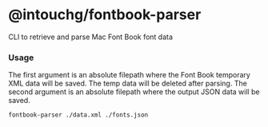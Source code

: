 # @intouchg/fontbook-parser

CLI to retrieve and parse Mac Font Book font data



### Usage

The first argument is an absolute filepath where the Font Book temporary XML data will be saved. The temp data will be deleted after parsing. The second argument is an absolute filepath where the output JSON data will be saved.

```bash
fontbook-parser ./data.xml ./fonts.json
```